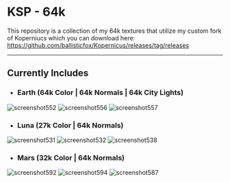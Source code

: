 # KSP - 64k
This repository is a collection of my 64k textures that utilize my custom fork of Koperniucs which you can download here: https://github.com/ballisticfox/Kopernicus/releases/tag/releases





---
## Currently Includes
- ### Earth (64k Color | 64k Normals | 64k City Lights)
![screenshot552](https://github.com/ballisticfox/KSP-64k/assets/77298148/47047e9e-141f-45e0-9114-05a595412c18)
![screenshot556](https://github.com/ballisticfox/KSP-64k/assets/77298148/971b971b-598f-44ab-ac75-7bdc912de213)
![screenshot557](https://github.com/ballisticfox/KSP-64k/assets/77298148/bee42dc9-dea5-4e42-b02d-6b5ec9393403)

- ### Luna (27k Color | 64k Normals)
![screenshot531](https://github.com/ballisticfox/KSP-64k/assets/77298148/0dac0633-d05e-41c9-83d8-b2ee0516a6f1)
![screenshot532](https://github.com/ballisticfox/KSP-64k/assets/77298148/011b0ac0-d742-4e0a-960f-f82739489f60)
![screenshot538](https://github.com/ballisticfox/KSP-64k/assets/77298148/e47e9ed4-18b5-44b4-9e52-07ab732ffcc2)

- ### Mars (32k Color | 64k Normals)
![screenshot592](https://github.com/ballisticfox/KSP-64k/assets/77298148/dac0cc03-99c5-400a-947c-c7062ef7017e)
![screenshot594](https://github.com/ballisticfox/KSP-64k/assets/77298148/17a100f0-828d-4225-99d1-37e29e46dd4f)
![screenshot587](https://github.com/ballisticfox/KSP-64k/assets/77298148/60ee1329-67bc-4bce-ba18-da100c638758)
